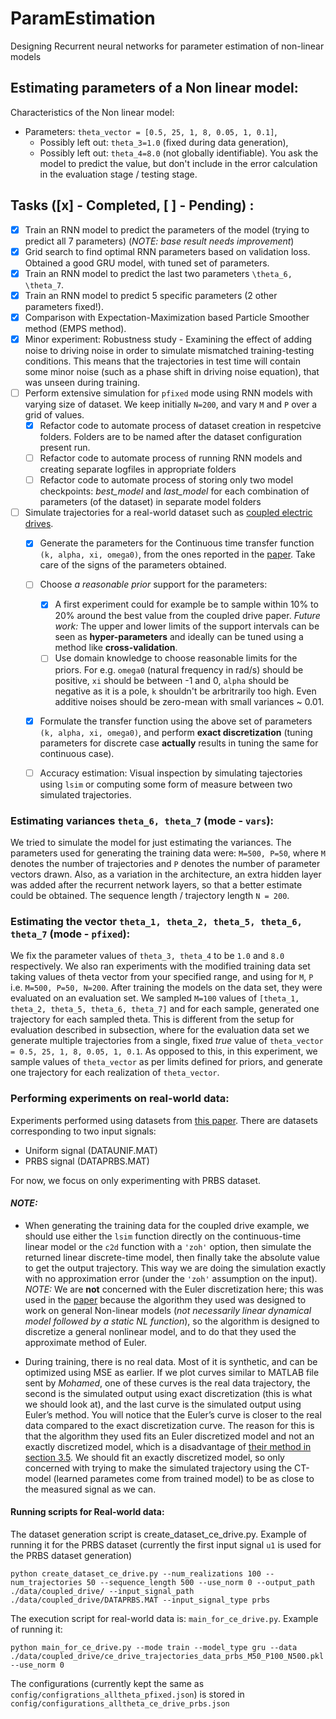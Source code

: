 # ParamEstimation
Designing Recurrent neural networks for parameter estimation of non-linear models

## Estimating parameters of a Non linear model:

Characteristics of the Non linear model:
- Parameters: `theta_vector = [0.5, 25, 1, 8, 0.05, 1, 0.1]`,
  - Possibly left out: `theta_3=1.0` (fixed during data generation),
  - Possibly left out: `theta_4=8.0` (not globally identifiable). You ask the model to predict the value, but don't include in the error calculation in the evaluation stage / testing stage. 
  
## Tasks ([x] - Completed, [ ] - Pending) :
- [x] Train an RNN model to predict the parameters of the model (trying to predict all 7 parameters) (*NOTE: base result needs improvement*)
- [x] Grid search to find optimal RNN parameters based on validation loss. Obtained a good GRU model, with tuned set of parameters.
- [x] Train an RNN model to predict the last two parameters `\theta_6, \theta_7`.
- [x] Train an RNN model to predict 5 specific parameters (2 other parameters fixed!).
- [x] Comparison with Expectation-Maximization based Particle Smoother method (EMPS method).
- [x] Minor experiment: Robustness study - Examining the effect of adding noise to driving noise in order to simulate mismatched training-testing conditions. This means that the trajectories in test time will contain some minor noise (such as a phase shift in driving noise equation), that was unseen during training. 
- [ ] Perform extensive simulation for `pfixed` mode using RNN models with varying size of dataset. We keep initially `N=200`, and vary `M` and `P` over a grid of values. 
  - [x] Refactor code to automate process of dataset creation in respetcive folders. Folders are to be named after the dataset configuration present run.
  - [ ] Refactor code to automate process of running RNN models and creating separate logfiles in appropriate folders
  - [ ] Refactor code to automate process of storing only two model checkpoints: *best_model* and *last_model* for each combination of parameters (of the dataset) in separate model folders
- [ ] Simulate trajectories for a real-world dataset such as [coupled electric drives](https://sites.google.com/view/nonlinear-benchmark/benchmarks/coupled-electric-drives).
  - [x] Generate the parameters for the Continuous time transfer function `(k, alpha, xi, omega0)`, from the ones reported in the [paper](http://www.it.uu.se/research/publications/reports/2017-024/2017-024-nc.pdf). Take care of the signs of the parameters obtained.
  - [ ] Choose *a reasonable prior* support for the parameters: 
    - [x] A first experiment could for example be to sample within 10% to 20% around the best value from the coupled drive paper. *Future work:* The upper and lower limits of the support intervals can be seen as **hyper-parameters** and ideally can be tuned using a method like **cross-validation**. 
    - [ ] Use domain knowledge to choose reasonable limits for the priors. For e.g. `omega0` (natural frequency in rad/s) should be positive, `xi` should be between -1 and 0, `alpha` should be negative as it is a pole, `k` shouldn't be arbritrarily too high. Even additive noises should be zero-mean with small variances ~ 0.01.
  - [x] Formulate the transfer function using the above set of parameters `(k, alpha, xi, omega0)`, and perform **exact discretization** (tuning parameters for discrete case **actually** results in tuning the same for continuous case). 
  - [ ] Accuracy estimation: Visual inspection by simulating tajectories using `lsim` or computing some form of measure between two simulated trajectories.
  

### Estimating variances `theta_6, theta_7` (mode - `vars`): 
We tried to simulate the model for just estimating the variances. The parameters used for generating the training data were: `M=500, P=50`, where `M` denotes the number of trajectories and `P` denotes the number of parameter vectors drawn. Also, as a variation in the architecture, an extra hidden layer was added after the recurrent network layers, so that a better estimate could be obtained. The sequence length / trajectory length `N = 200`.

### Estimating the vector `theta_1, theta_2, theta_5, theta_6, theta_7` (mode - `pfixed`):
We fix the parameter values of `theta_3, theta_4` to be `1.0` and `8.0` respectively. We also ran experiments with the modified training data set taking values of theta vector from your specified range, and using for `M`, `P` i.e. `M=500, P=50, N=200`. After training the models on the data set, they were evaluated on an evaluation set. We sampled `M=100` values of `[theta_1, theta_2, theta_5, theta_6, theta_7]` and for each sample, generated one trajectory for each sampled theta. This is different from the setup for evaluation described in subsection, where for the evaluation data set we generate multiple trajectories from a single, fixed *true* value of `theta_vector = 0.5, 25, 1, 8, 0.05, 1, 0.1`. As opposed to this, in this experiment, we sample values of `theta_vector` as per limits defined for priors, and generate one trajectory for each realization of  `theta_vector`.

### Performing experiments on real-world data:
Experiments performed using datasets from [this paper](http://www.it.uu.se/research/publications/reports/2017-024/2017-024-nc.pdf). There are datasets corresponding to two input signals: 
  - Uniform signal (DATAUNIF.MAT)
  - PRBS signal (DATAPRBS.MAT)

For now, we focus on only experimenting with PRBS dataset.
#### *NOTE:* 
- When generating the training data for the coupled drive example, we should use either the `lsim` function directly on the continuous-time linear model or the `c2d` function with a `'zoh'` option, then simulate the returned linear discrete-time model, then finally take the absolute value to get the output trajectory. This way we are doing the simulation exactly with no approximation error (under the `'zoh'` assumption on the input). *NOTE:* We are **not** concerned with the Euler discretization here; this was used in the [paper](http://www.it.uu.se/research/publications/reports/2017-024/2017-024-nc.pdf) because the algorithm they used was designed to work on general Non-linear models (*not necessarily linear dynamical model followed by a static NL function*), so the algorithm is designed to discretize a general nonlinear model, and to do that they used the approximate method of Euler.

-  During training, there is no real data. Most of it is synthetic, and can be optimized using MSE as earlier. If we plot curves similar to MATLAB file sent by *Mohamed*, one of these curves is the real data trajectory, the second is the simulated output using exact discretization (this is what we should look at), and the last curve is the simulated output using Euler’s method. You will notice that the Euler’s curve is closer to the real data compared to the exact discretization curve. The reason for this is that the algorithm they used fits an Euler discretized model and not an exactly discretized model, which is a disadvantage of [their method in section 3.5](http://www.it.uu.se/research/publications/reports/2017-024/2017-024-nc.pdf). We should fit an exactly discretized model, so only concerned with trying to make the simulated trajectory using the CT-model (learned parametes come from trained model) to be as close to the measured signal as we can. 

#### Running scripts for Real-world data:
The dataset generation script is create_dataset_ce_drive.py. Example of running it for the PRBS dataset (currently the first input signal `u1` is used for the PRBS dataset generation)
```
python create_dataset_ce_drive.py --num_realizations 100 --num_trajectories 50 --sequence_length 500 --use_norm 0 --output_path ./data/coupled_drive/ --input_signal_path ./data/coupled_drive/DATAPRBS.MAT --input_signal_type prbs
```

The execution script for real-world data is: `main_for_ce_drive.py`. Example of running it:
```
python main_for_ce_drive.py --mode train --model_type gru --data ./data/coupled_drive/ce_drive_trajectories_data_prbs_M50_P100_N500.pkl --use_norm 0
```

The configurations (currently kept the same as `config/configrations_alltheta_pfixed.json`) is stored in `config/configurations_alltheta_ce_drive_prbs.json`